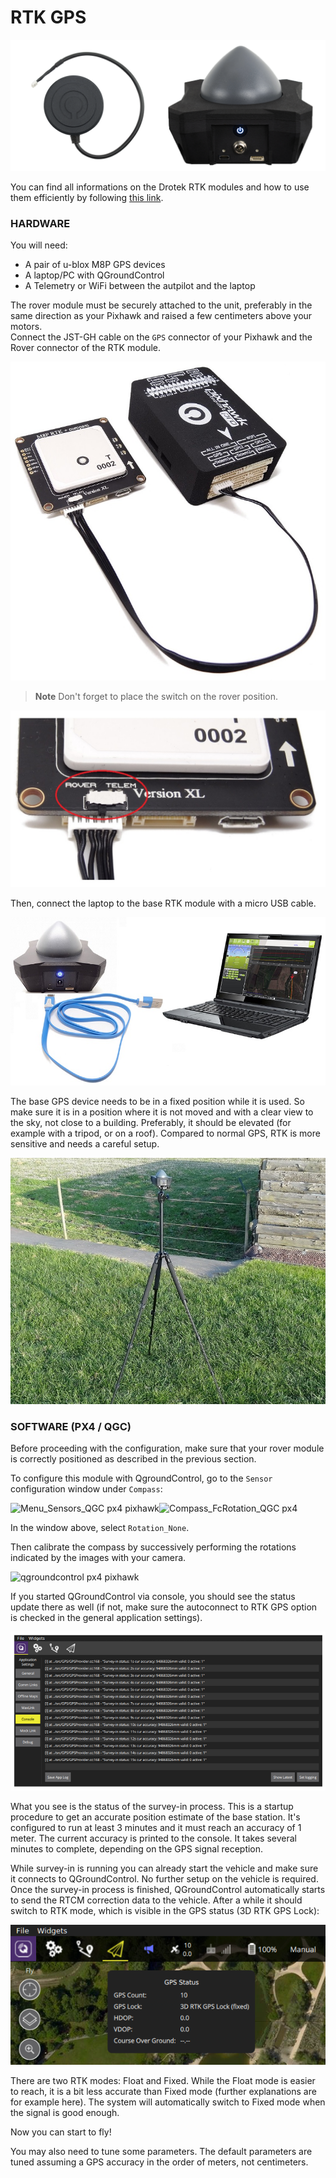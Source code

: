# RTK GPS

![](https://github.com/drotek/Docs-Pixhawk3Pro/blob/master/images/gps-rtk-drotek-doc.png?raw=true)

You can find all informations on the Drotek RTK modules and how to use them efficiently by following [this link](https://www.gitbook.com/book/drotek/doc-rtk/details).

### HARDWARE

You will need:

* A pair of u-blox M8P GPS devices
* A laptop/PC with QGroundControl 
* A Telemetry or WiFi between the autpilot and the laptop 

The rover module must be securely attached to the unit, preferably in the same direction as your Pixhawk and raised a few centimeters above your motors.  
Connect the JST-GH cable on the `GPS` connector of your Pixhawk and the Rover connector of the RTK module.

[![neo-m8p](../../../images/M8P-pixhawk.JPG)](https://store.drotek.com/gps/881-xl-rtk-gps-neo-m8p-rover-8944595120625.html)

> **Note** Don't forget to place the switch on the rover position.

![neo-m8p ublox](../../../images/switch-rover-rtk.JPG)

Then, connect the laptop to the base RTK module with a micro USB cable.

![base ublox m8p](../../../images/gps-rtk-xxl-neo-m8p-3.jpg)

The base GPS device needs to be in a fixed position while it is used. So make sure it is in a position where it is not moved and with a clear view to the sky, not close to a building. Preferably, it should be elevated \(for example with a tripod, or on a roof\). Compared to normal GPS, RTK is more sensitive and needs a careful setup.

![base gnss rtk](../../../images/xxl-rtk-gps-neo-m8p-2.jpg)

### SOFTWARE \(PX4 / QGC\)

Before proceeding with the configuration, make sure that your rover module is correctly positioned as described in the previous section.

To configure this module with QgroundControl, go to the `Sensor` configuration window under `Compass`:

![](https://drotek.com/wp-content/uploads/2017/01/Menu_Sensors_QGC.png "Menu\_Sensors\_QGC px4 pixhawk")![](https://drotek.com/wp-content/uploads/2017/01/Compass_FcRotation_QGC.png "Compass\_FcRotation\_QGC px4")

In the window above, select `Rotation_None`.

Then calibrate the compass by successively performing the rotations indicated by the images with your camera.

![](https://drotek.com/wp-content/uploads/2017/01/Window_Compass_Calib_QGC-700x460.png "qgroundcontrol px4 pixhawk")

If you started QGroundControl via console, you should see the status update there as well \(if not, make sure the autoconnect to RTK GPS option is checked in the general application settings\).

![base gnss rtk](../../../images/px4-rtk.png)

What you see is the status of the survey-in process. This is a startup procedure to get an accurate position estimate of the base station. It's configured to run at least 3 minutes and it must reach an accuracy of 1 meter. The current accuracy is printed to the console. It takes several minutes to complete, depending on the GPS signal reception.

While survey-in is running you can already start the vehicle and make sure it connects to QGroundControl. No further setup on the vehicle is required. Once the survey-in process is finished, QGroundControl automatically starts to send the RTCM correction data to the vehicle. After a while it should switch to RTK mode, which is visible in the GPS status \(3D RTK GPS Lock\):

![base gnss rtk](../../../images/qgc_rtk_gps_status.png)

There are two RTK modes: Float and Fixed. While the Float mode is easier to reach, it is a bit less accurate than Fixed mode \(further explanations are for example here\). The system will automatically switch to Fixed mode when the signal is good enough.

Now you can start to fly!

You may also need to tune some parameters. The default parameters are tuned assuming a GPS accuracy in the order of meters, not centimeters.

